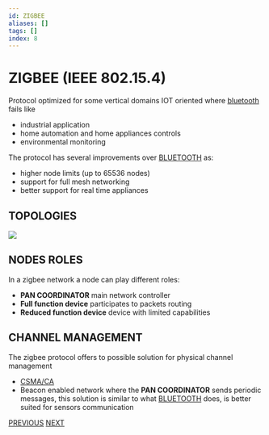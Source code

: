 ```yaml
---
id: ZIGBEE
aliases: []
tags: []
index: 8
---
```


# ZIGBEE (IEEE 802.15.4)

Protocol optimized for some vertical domains IOT oriented where [bluetooth](BLUETOOTH.md) fails like

- industrial application
- home automation and home appliances controls
- environmental monitoring

The protocol has several improvements over [BLUETOOTH](BLUETOOTH.md) as:

- higher node limits (up to 65536 nodes)
- support for full mesh networking
- better support for real time appliances

## TOPOLOGIES

![](mobile_systems/Pasted%20image%2020240321144834.png)

## NODES ROLES

In a zigbee network a node can play different roles:

- **PAN COORDINATOR** main network controller
- **Full function device** participates to packets routing
- **Reduced function device** device with limited capabilities

## CHANNEL MANAGEMENT

The zigbee protocol offers to possible solution for physical channel management

- [CSMA/CA](CSMA.md#CSMA/CA%20VARIANT)
- Beacon enabled network where the **PAN COORDINATOR** sends periodic messages, this solution is similar to what [BLUETOOTH](BLUETOOTH.md) does, is better suited for sensors communication

[PREVIOUS](pages/wireless/BLUETOOTH.md) [NEXT](pages/manets/MANETS.md)

